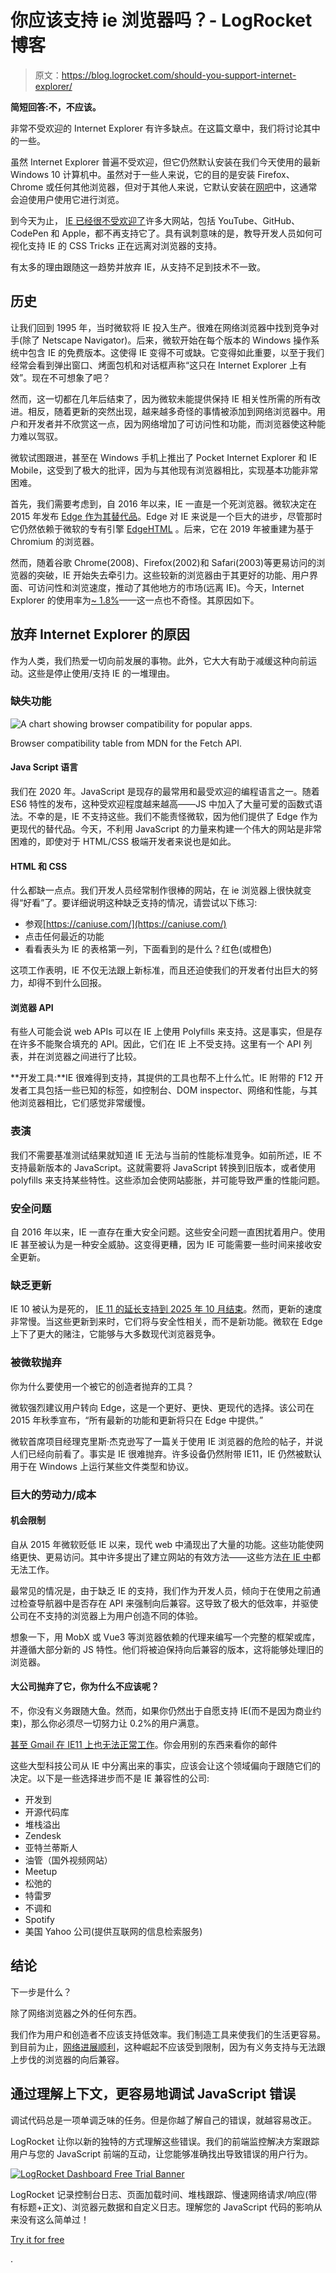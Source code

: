 # 你应该支持 ie 浏览器吗？- LogRocket 博客

> 原文：<https://blog.logrocket.com/should-you-support-internet-explorer/>

**简短回答:不，不应该。**

非常不受欢迎的 Internet Explorer 有许多缺点。在这篇文章中，我们将讨论其中的一些。

虽然 Internet Explorer 普遍不受欢迎，但它仍然默认安装在我们今天使用的最新 Windows 10 计算机中。虽然对于一些人来说，它的目的是安装 Firefox、Chrome 或任何其他浏览器，但对于其他人来说，它默认安装在[网吧](https://en.wikipedia.org/wiki/Internet_caf%C3%A9)中，这通常会迫使用户使用它进行浏览。

到今天为止， [IE 已经很不受欢迎了](https://canistop.net/b/ie/11)许多大网站，包括 YouTube、GitHub、CodePen 和 Apple，都不再支持它了。具有讽刺意味的是，教导开发人员如何可视化支持 IE 的 CSS Tricks 正在远离对浏览器的支持。

有太多的理由跟随这一趋势并放弃 IE，从支持不足到技术不一致。

## 历史

让我们回到 1995 年，当时微软将 IE 投入生产。很难在网络浏览器中找到竞争对手(除了 Netscape Navigator)。后来，微软开始在每个版本的 Windows 操作系统中包含 IE 的免费版本。这使得 IE 变得不可或缺。它变得如此重要，以至于我们经常会看到弹出窗口、烤面包机和对话框声称“这只在 Internet Explorer 上有效”。现在不可想象了吧？

然而，这一切都在几年后结束了，因为微软未能提供保持 IE 相关性所需的所有改进。相反，随着更新的突然出现，越来越多奇怪的事情被添加到网络浏览器中。用户和开发者并不欣赏这一点，因为网络增加了可访问性和功能，而浏览器使这种能力难以驾驭。

微软试图跟进，甚至在 Windows 手机上推出了 Pocket Internet Explorer 和 IE Mobile，这受到了极大的批评，因为与其他现有浏览器相比，实现基本功能非常困难。

首先，我们需要考虑到，自 2016 年以来，IE 一直是一个死浏览器。微软决定在 2015 年发布 [Edge 作为其替代品](https://web.archive.org/web/20160716113141/https://developer.microsoft.com/en-us/microsoft-edge/platform/faq/)。Edge 对 IE 来说是一个巨大的进步，尽管那时它仍然依赖于微软的专有引擎 [EdgeHTML](https://www.notion.so/dylantientcheu/Should-you-support-internet-explorer-97c307961552497296bd7906379fd39c) 。后来，它在 2019 年被重建为基于 Chromium 的浏览器。

然而，随着谷歌 Chrome(2008)、Firefox(2002)和 Safari(2003)等更易访问的浏览器的突破，IE 开始失去牵引力。这些较新的浏览器由于其更好的功能、用户界面、可访问性和浏览速度，推动了其他地方的市场(远离 IE)。今天，Internet Explorer 的使用率为[~ 1.8%](https://gs.statcounter.com/browser-market-share#monthly-201906-202006-bar)——这一点也不奇怪。其原因如下。

## 放弃 Internet Explorer 的原因

作为人类，我们热爱一切向前发展的事物。此外，它大大有助于减缓这种向前运动。这些是停止使用/支持 IE 的一堆理由。

### 缺失功能

![A chart showing browser compatibility for popular apps.](img/7976b6fec16ed74d94d9f91aee9aa4c5.png)

Browser compatibility table from MDN for the Fetch API.

#### Java Script 语言

我们在 2020 年。JavaScript 是现存的最常用和最受欢迎的编程语言之一。随着 ES6 特性的发布，这种受欢迎程度越来越高——JS 中加入了大量可爱的函数式语法。不幸的是，IE 不支持这些。我们不能责怪微软，因为他们提供了 Edge 作为更现代的替代品。今天，不利用 JavaScript 的力量来构建一个伟大的网站是非常困难的，即使对于 HTML/CSS 极端开发者来说也是如此。

#### HTML 和 CSS

什么都缺一点点。我们开发人员经常制作很棒的网站，在 ie 浏览器上很快就变得“好看”了。要详细说明这种缺乏支持的情况，请尝试以下练习:

*   参观[https://caniuse.com/](https://caniuse.com/)
*   点击任何最近的功能
*   看看表头为 IE 的表格第一列，下面看到的是什么？红色(或橙色)

这项工作表明，IE 不仅无法跟上新标准，而且还迫使我们的开发者付出巨大的努力，却得不到什么回报。

#### 浏览器 API

有些人可能会说 web APIs 可以在 IE 上使用 Polyfills 来支持。这是事实，但是存在许多不能聚合填充的 API。因此，它们在 IE 上不受支持。这里有一个 API 列表，并在浏览器之间进行了比较。

**开发工具:**IE 很难得到支持，其提供的工具也帮不上什么忙。IE 附带的 F12 开发者工具包括一些已知的标签，如控制台、DOM inspector、网络和性能，与其他浏览器相比，它们感觉非常缓慢。

### 表演

我们不需要基准测试结果就知道 IE 无法与当前的性能标准竞争。如前所述，IE 不支持最新版本的 JavaScript。这就需要将 JavaScript 转换到旧版本，或者使用 polyfills 来支持某些特性。这些添加会使网站膨胀，并可能导致严重的性能问题。

### 安全问题

自 2016 年以来，IE 一直存在重大安全问题。这些安全问题一直困扰着用户。使用 IE 甚至被认为是一种安全威胁。这变得更糟，因为 IE 可能需要一些时间来接收安全更新。

### 缺乏更新

IE 10 被认为是死的， [IE 11 的延长支持到 2025 年 10 月结束](https://hub.packtpub.com/microsoft-announces-internet-explorer-10-will-reach-end-of-life-by-january-2020/#:~:text=One%20of%20the%20users%20said,ends%20on%20October%2014%2C%202025)。然而，更新的速度非常慢。当这些更新到来时，它们将与安全性相关，而不是新功能。微软在 Edge 上下了更大的赌注，它能够与大多数现代浏览器竞争。

### 被微软抛弃

你为什么要使用一个被它的创造者抛弃的工具？

微软强烈建议用户转向 Edge，这是一个更好、更快、更现代的选择。该公司在 2015 年秋季宣布，“所有最新的功能和更新将只在 Edge 中提供。”

微软首席项目经理克里斯·杰克逊写了一篇关于使用 IE 浏览器的危险的帖子，并说人们已经向前看了。事实是 IE 很难抛弃。许多设备仍然附带 IE11，IE 仍然被默认用于在 Windows 上运行某些文件类型和协议。

### 巨大的劳动力/成本

#### 机会限制

自从 2015 年微软贬低 IE 以来，现代 web 中涌现出了大量的功能。这些功能使网络更快、更易访问。其中许多提出了建立网站的有效方法——这些方法[在 IE 中](https://caniuse.com/#compare=ie+11,chrome+83)都无法工作。

最常见的情况是，由于缺乏 IE 的支持，我们作为开发人员，倾向于在使用之前通过检查导航器中是否存在 API 来强制向后兼容。这导致了极大的低效率，并驱使公司在不支持的浏览器上为用户创造不同的体验。

想象一下，用 MobX 或 Vue3 等浏览器依赖的代理来编写一个完整的框架或库，并遵循大部分新的 JS 特性。他们将被迫保持向后兼容的版本，这将能够处理旧的浏览器。

#### 大公司抛弃了它，你为什么不应该呢？

不，你没有义务跟随大鱼。然而，如果你仍然出于自愿支持 IE(而不是因为商业约束)，那么你必须尽一切努力让 0.2%的用户满意。

[甚至 Gmail 在 IE11 上也无法正常工作](https://support.google.com/mail/forum/AAAAK7un8RU2Kf-LgmiV8Q/)。你会用别的东西来看你的邮件

这些大型科技公司从 IE 中分离出来的事实，应该会让这个领域偏向于跟随它们的决定。以下是一些选择进步而不是 IE 兼容性的公司:

*   开发到
*   开源代码库
*   堆栈溢出
*   Zendesk
*   亚特兰蒂斯人
*   油管（国外视频网站）
*   Meetup
*   松弛的
*   特雷罗
*   不调和
*   Spotify
*   美国 Yahoo 公司(提供互联网的信息检索服务)

## 结论

下一步是什么？

除了网络浏览器之外的任何东西。

我们作为用户和创造者不应该支持低效率。我们制造工具来使我们的生活更容易。到目前为止，[网络进展顺利](https://makeawebsitehub.com/internet-stats/)，这种崛起不应该受到限制，因为有义务支持与无法跟上步伐的浏览器的向后兼容。

## 通过理解上下文，更容易地调试 JavaScript 错误

调试代码总是一项单调乏味的任务。但是你越了解自己的错误，就越容易改正。

LogRocket 让你以新的独特的方式理解这些错误。我们的前端监控解决方案跟踪用户与您的 JavaScript 前端的互动，让您能够准确找出导致错误的用户行为。

[![LogRocket Dashboard Free Trial Banner](img/cbfed9be3defcb505e662574769a7636.png)](https://lp.logrocket.com/blg/javascript-signup)

LogRocket 记录控制台日志、页面加载时间、堆栈跟踪、慢速网络请求/响应(带有标题+正文)、浏览器元数据和自定义日志。理解您的 JavaScript 代码的影响从来没有这么简单过！

[Try it for free](https://lp.logrocket.com/blg/javascript-signup)

.
